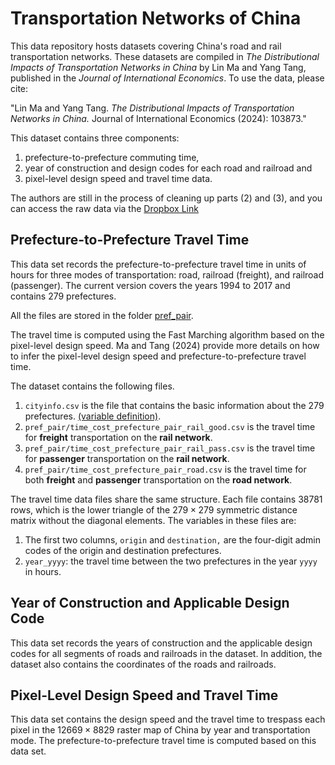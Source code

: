 # Transportation Networks of China
This data repository hosts datasets covering China's road and rail transportation networks. These datasets are compiled in *The Distributional Impacts of Transportation Networks in China* by Lin Ma and Yang Tang, published in the *Journal of International Economics*. To use the data, please cite:

"Lin Ma and Yang Tang. *The Distributional Impacts of Transportation Networks in China.* Journal of International Economics (2024): 103873."

This dataset contains three components: 
  1) prefecture-to-prefecture commuting time,
  2) year of construction and design codes for each road and railroad and
  3) pixel-level design speed and travel time data.
   
The authors are still in the process of cleaning up parts (2) and (3), and you can access the raw data via the [Dropbox Link](https://www.dropbox.com/scl/fo/6cey5kdtqsfqyatn6xa43/h?rlkey=ycklu6jgstjlkiu2fa740iv21&dl=0) 

## Prefecture-to-Prefecture Travel Time

This data set records the prefecture-to-prefecture travel time in units of hours for three modes of transportation: road, railroad (freight), and railroad (passenger). The current version covers the years 1994 to 2017 and contains 279 prefectures. 

All the files are stored in the folder [pref_pair](pref_pair/).

The travel time is computed using the Fast Marching algorithm based on the pixel-level design speed. Ma and Tang (2024) provide more details on how to infer the pixel-level design speed and prefecture-to-prefecture travel time. 

The dataset contains the following files.
1. `cityinfo.csv` is the file that contains the basic information about the 279 prefectures. [(variable definition)](pref_pair/cityinfo.md).
2. `pref_pair/time_cost_prefecture_pair_rail_good.csv` is the travel time for **freight** transportation on the **rail network**.
3. `pref_pair/time_cost_prefecture_pair_rail_pass.csv` is the travel time for **passenger** transportation on the **rail network**.
4. `pref_pair/time_cost_prefecture_pair_road.csv` is the travel time for both **freight** and **passenger** transportation on the **road network**.

The travel time data files share the same structure. Each file contains 38781 rows, which is the lower triangle of the $279\times279$ symmetric distance matrix without the diagonal elements. The variables in these files are:  
1. The first two columns, `origin` and `destination,` are the four-digit admin codes of the origin and destination prefectures.
2. `year_yyyy`: the travel time between the two prefectures in the year `yyyy` in hours.

## Year of Construction and Applicable Design Code

This data set records the years of construction and the applicable design codes for all segments of roads and railroads in the dataset. In addition, the dataset also contains the coordinates of the roads and railroads.

## Pixel-Level Design Speed and Travel Time

This data set contains the design speed and the travel time to trespass each pixel in the $12669\times 8829$ raster map of China by year and transportation mode. The prefecture-to-prefecture travel time is computed based on this data set.
